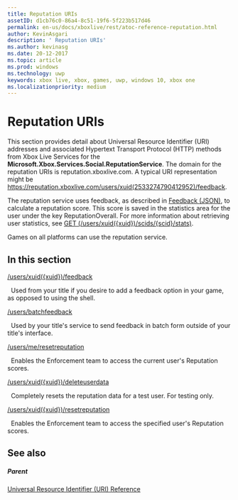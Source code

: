 ```yaml
---
title: Reputation URIs
assetID: d1cb76c0-86a4-8c51-19f6-5f223b517d46
permalink: en-us/docs/xboxlive/rest/atoc-reference-reputation.html
author: KevinAsgari
description: ' Reputation URIs'
ms.author: kevinasg
ms.date: 20-12-2017
ms.topic: article
ms.prod: windows
ms.technology: uwp
keywords: xbox live, xbox, games, uwp, windows 10, xbox one
ms.localizationpriority: medium
---
```



# Reputation URIs
 
This section provides detail about Universal Resource Identifier (URI) addresses and associated Hypertext Transport Protocol (HTTP) methods from Xbox Live Services for the **Microsoft.Xbox.Services.Social.ReputationService**. The domain for the reputation URIs is reputation.xboxlive.com. A typical URI representation might be https://reputation.xboxlive.com/users/xuid(2533274790412952)/feedback. 
 
The reputation service uses feedback, as described in [Feedback (JSON)](../../json/json-feedback.md), to calculate a reputation score. This score is saved in the statistics area for the user under the key ReputationOverall. For more information about retrieving user statistics, see [GET (/users/xuid({xuid})/scids/{scid}/stats)](../userstats/uri-usersxuidscidsscidstatsget.md). 
 
Games on all platforms can use the reputation service.
 
<a id="ID4EMB"></a>

 
## In this section

[/users/xuid({xuid})/feedback](uri-reputationusersxuidfeedback.md)

&nbsp;&nbsp;Used from your title if you desire to add a feedback option in your game, as opposed to using the shell.

[/users/batchfeedback](uri-reputationusersbatchfeedback.md)

&nbsp;&nbsp;Used by your title's service to send feedback in batch form outside of your title's interface.

[/users/me/resetreputation](uri-usersmeresetreputation.md)

&nbsp;&nbsp;Enables the Enforcement team to access the current user's Reputation scores.

[/users/xuid({xuid})/deleteuserdata](uri-usersxuiddeleteuserdata.md)

&nbsp;&nbsp;Completely resets the reputation data for a test user. For testing only.

[/users/xuid({xuid})/resetreputation](uri-usersxuidresetreputation.md)

&nbsp;&nbsp;Enables the Enforcement team to access the specified user's Reputation scores.
 
<a id="ID4E5B"></a>

 
## See also
 
<a id="ID4EAC"></a>

 
##### Parent 

[Universal Resource Identifier (URI) Reference](../atoc-xboxlivews-reference-uris.md)

   